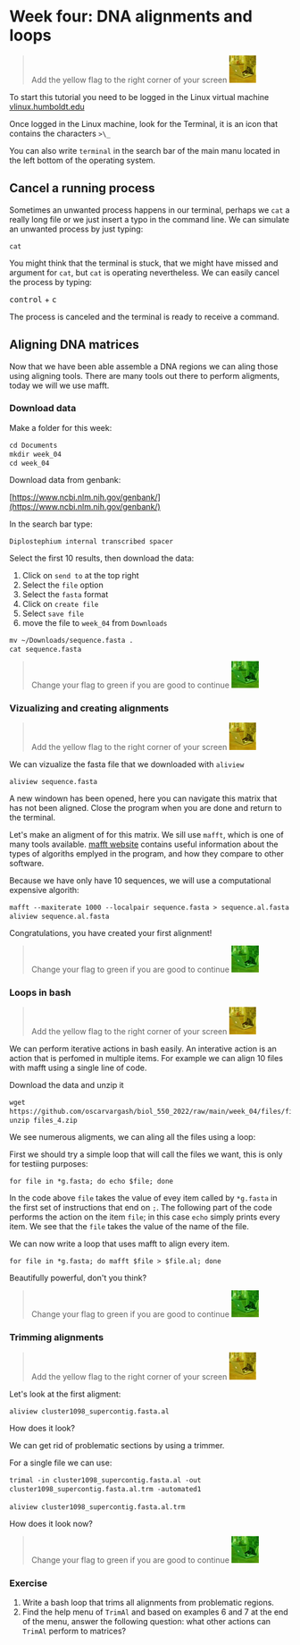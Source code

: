 # Week four: DNA alignments and loops

> Add the yellow flag to the right corner of your screen ![](img/yellow.jpeg)

To start this tutorial you need to be logged in the Linux virtual machine
[vlinux.humboldt.edu](https://vlinux.humboldt.edu/)

Once logged in the Linux machine, look for the Terminal, it is an icon that contains the characters `>\_`

You can also write `terminal` in the search bar of the main manu located in the left bottom of the operating system.

## Cancel a running process

Sometimes an unwanted process happens in our terminal, perhaps we `cat` a really long file or we just insert a typo in the command line. We can simulate an unwanted process by just typing:

```
cat
```

You might think that the terminal is stuck, that we might have missed and argument for `cat`, but `cat`  is operating nevertheless. We can easily cancel the process by typing:

<kbd>control</kbd> + <kbd>c</kbd>

The process is canceled and the terminal is ready to receive a command.

## Aligning DNA matrices

Now that we have been able assemble a DNA regions we can aling those using aligning tools. There are many tools out there to perform aligments, today we will we use mafft.

### Download data

Make a folder for this week:

```
cd Documents
mkdir week_04
cd week_04
```

Download data from genbank:

[https://www.ncbi.nlm.nih.gov/genbank/](https://www.ncbi.nlm.nih.gov/genbank/)

In the search bar type:

```
Diplostephium internal transcribed spacer
```

Select the first 10 results, then download the data:

1. Click on `send to` at the top right
2. Select the `file` option
3. Select the `fasta` format
4. Click on `create file`
5. Select `save file`
6. move the file to `week_04` from `Downloads`

```
mv ~/Downloads/sequence.fasta .
cat sequence.fasta
```

> Change your flag to green if you are good to continue ![](img/green.jpeg)

### Vizualizing and creating alignments

> Add the yellow flag to the right corner of your screen ![](img/yellow.jpeg)

We can vizualize the fasta file that we downloaded with `aliview`

```
aliview sequence.fasta 
```

A new windown has been opened, here you can navigate this matrix that has not been aligned. Close the program when you are done and return to the terminal.

Let's make an aligment of for this matrix. We sill use `mafft`, which is one of many tools available. [mafft website](https://mafft.cbrc.jp/alignment/software/algorithms/algorithms.html) contains useful information about the types of algoriths emplyed in the program, and how they compare to other software.

Because we have only have 10 sequences, we will use a computational expensive algorith:

```
mafft --maxiterate 1000 --localpair sequence.fasta > sequence.al.fasta 
aliview sequence.al.fasta
```
Congratulations, you have created your first alignment!

> Change your flag to green if you are good to continue ![](img/green.jpeg)

### Loops in bash

> Add the yellow flag to the right corner of your screen ![](img/yellow.jpeg)

We can perform iterative actions in bash easily. An interative action is an action that is perfomed in multiple items. For example we can align 10 files with mafft using a single line of code. 

Download the data and unzip it

```
wget https://github.com/oscarvargash/biol_550_2022/raw/main/week_04/files/files_4.zip
unzip files_4.zip
```

We see numerous aligments, we can aling all the files using a loop:

First we should try a simple loop that will call the files we want, this is only for testiing purposes:

```
for file in *g.fasta; do echo $file; done
```

In the code above `file` takes the value of evey item called by `*g.fasta`  in the first set of instructions that end on `;`. The following part of the code performs the action on the item `file`; in this case `echo` simply prints every item. We see that the `file` takes the value of the name of the file.

We can now write a loop that uses mafft to align every item. 

```
for file in *g.fasta; do mafft $file > $file.al; done
```

Beautifully powerful, don't you think?

> Change your flag to green if you are good to continue ![](img/green.jpeg)

### Trimming alignments 

> Add the yellow flag to the right corner of your screen ![](img/yellow.jpeg)

Let's look at the first aligment:

```
aliview cluster1098_supercontig.fasta.al
```

How does it look?

We can get rid of problematic sections by using a trimmer.

For a single file we can use:

```
trimal -in cluster1098_supercontig.fasta.al -out cluster1098_supercontig.fasta.al.trm -automated1

aliview cluster1098_supercontig.fasta.al.trm 
```

How does it look now?


> Change your flag to green if you are good to continue ![](img/green.jpeg)

### Exercise

1. Write a bash loop that trims all alignments from problematic regions.
2. Find the help menu of `TrimAl` and based on examples 6 and 7 at the end of the menu, answer the following question: what other actions can `TrimAl` perform to matrices?


